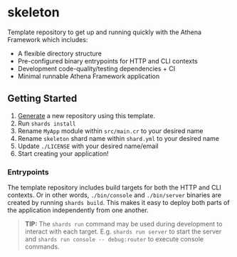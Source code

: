 # skeleton

Template repository to get up and running quickly with the Athena Framework which includes:

* A flexible directory structure
* Pre-configured binary entrypoints for HTTP and CLI contexts
* Development code-quality/testing dependencies + CI
* Minimal runnable Athena Framework application

## Getting Started

1. [Generate](https://github.com/athena-framework/skeleton/generate) a new repository using this template.
1. Run `shards install`
1. Rename `MyApp` module within `src/main.cr` to your desired name
1. Rename `skeleton` shard name within `shard.yml` to your desired name
1. Update `./LICENSE` with your desired name/email
1. Start creating your application!

### Entrypoints

The template repository includes build targets for both the HTTP and CLI contexts.
Or in other words, `./bin/console` and `./bin/server` binaries are created by running `shards build`.
This makes it easy to deploy both parts of the application independently from one another.

> **TIP:** The `shards run` command may be used during development to interact with each target. 
> E.g. `shards run server` to start the server and `shards run console -- debug:router` to execute console commands.

